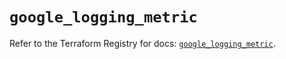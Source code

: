 # `google_logging_metric`

Refer to the Terraform Registry for docs: [`google_logging_metric`](https://registry.terraform.io/providers/hashicorp/google-beta/5.19.0/docs/resources/google_logging_metric).
